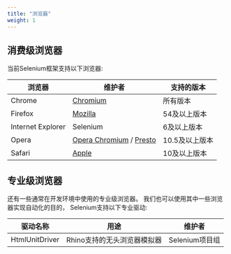 ```yaml
---
title: "浏览器"
weight: 1
---
```


## 消费级浏览器

当前Selenium框架支持以下浏览器:

| 浏览器 | 维护者 | 支持的版本 |
| -------- | ---------- | ------------------ |
| Chrome | [Chromium](//sites.google.com/a/chromium.org/chromedriver/) | 所有版本 |
| Firefox | [Mozilla](//github.com/mozilla/geckodriver/) | 54及以上版本 |
| Internet Explorer | Selenium | 6及以上版本 |
| Opera | [Opera Chromium](//github.com/operasoftware/operachromiumdriver/) / [Presto](//github.com/operasoftware/operaprestodriver) | 10.5及以上版本 |
| Safari | [Apple](//webkit.org/blog/6900/webdriver-support-in-safari-10/) | 10及以上版本 |

## 专业级浏览器

还有一些通常在开发环境中使用的专业级浏览器。
我们也可以使用其中一些浏览器实现自动化的目的，
Selenium支持以下专业驱动:

| 驱动名称 | 用途 | 维护者 |
| -------- | ---------- | ------------------ |
| HtmlUnitDriver | Rhino支持的无头浏览器模拟器 | Selenium项目组 |
